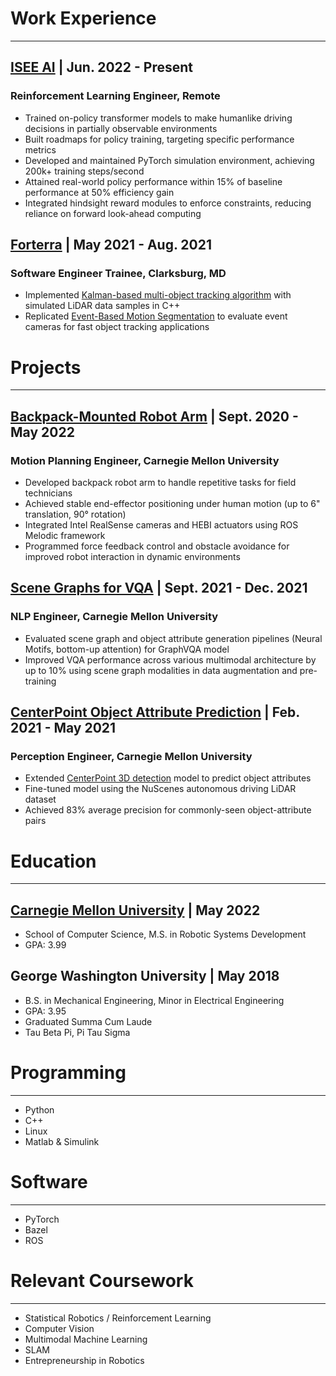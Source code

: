 # Work Experience
---
## [ISEE AI](https://www.isee.ai/) | Jun. 2022 - Present
### Reinforcement Learning Engineer, Remote
- Trained on-policy transformer models to make humanlike driving decisions in partially observable environments
- Built roadmaps for policy training, targeting specific performance metrics
- Developed and maintained PyTorch simulation environment, achieving 200k+ training steps/second
- Attained real-world policy performance within 15% of baseline performance at 50% efficiency gain
- Integrated hindsight reward modules to enforce constraints, reducing reliance on forward look-ahead computing

## [Forterra](https://www.forterra.com/) | May 2021 - Aug. 2021
### Software Engineer Trainee, Clarksburg, MD
- Implemented [Kalman-based multi-object tracking algorithm](https://ba-ngu.vo-au.com/vo/VM_GMPHD_SP06.pdf) with simulated LiDAR data samples in C++
- Replicated [Event-Based Motion Segmentation](https://arxiv.org/pdf/1904.01293) to evaluate event cameras for fast object tracking applications

# Projects
---
## [Backpack-Mounted Robot Arm](/pages/coborg.md) | Sept. 2020 - May 2022
### Motion Planning Engineer, Carnegie Mellon University
- Developed backpack robot arm to handle repetitive tasks for field technicians
- Achieved stable end-effector positioning under human motion (up to 6" translation, 90° rotation)
- Integrated Intel RealSense cameras and HEBI actuators using ROS Melodic framework
- Programmed force feedback control and obstacle avoidance for improved robot interaction in dynamic environments

## [Scene Graphs for VQA](/pages/gqa.md) | Sept. 2021 - Dec. 2021
### NLP Engineer, Carnegie Mellon University
- Evaluated scene graph and object attribute generation pipelines (Neural Motifs, bottom-up attention) for GraphVQA model
- Improved VQA performance across various multimodal architecture by up to 10% using scene graph modalities in data augmentation and pre-training

## [CenterPoint Object Attribute Prediction](https://vlrproject.wordpress.com/) | Feb. 2021 - May 2021
### Perception Engineer, Carnegie Mellon University
- Extended [CenterPoint 3D detection](https://arxiv.org/pdf/2006.11275) model to predict object attributes
- Fine-tuned model using the NuScenes autonomous driving LiDAR dataset
- Achieved 83% average precision for commonly-seen object-attribute pairs

# Education
---
## [Carnegie Mellon University](https://mrsd.ri.cmu.edu/) | May 2022
- School of Computer Science, M.S. in Robotic Systems Development
- GPA: 3.99

## George Washington University | May 2018
- B.S. in Mechanical Engineering, Minor in Electrical Engineering
- GPA: 3.95
- Graduated Summa Cum Laude
- Tau Beta Pi, Pi Tau Sigma

# Programming
---
- Python
- C++
- Linux
- Matlab & Simulink

# Software
---
- PyTorch
- Bazel
- ROS

# Relevant Coursework
---
- Statistical Robotics / Reinforcement Learning
- Computer Vision
- Multimodal Machine Learning
- SLAM
- Entrepreneurship in Robotics
